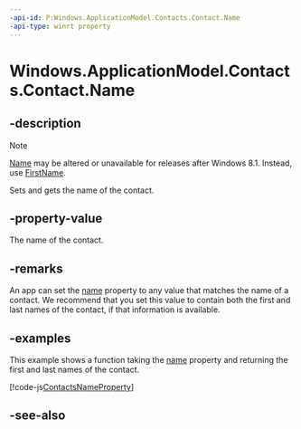 ```yaml
---
-api-id: P:Windows.ApplicationModel.Contacts.Contact.Name
-api-type: winrt property
---
```


<!-- Property syntax
public string Name { get;  set; }
-->

# Windows.ApplicationModel.Contacts.Contact.Name

## -description
> [!NOTE]
> [Name](contact_name.md) may be altered or unavailable for releases after Windows 8.1. Instead, use [FirstName](contact_firstname.md).

Sets and gets the name of the contact.

## -property-value
The name of the contact.

## -remarks
An app can set the [name](contact_name.md) property to any value that matches the name of a contact. We recommend that you set this value to contain both the first and last names of the contact, if that information is available.

## -examples
This example shows a function taking the [name](contact_name.md) property and returning the first and last names of the contact.



[!code-js[ContactsNameProperty](../windows.applicationmodel.contacts.provider/code/ContactsMain/javascript/js/contacts.js#SnippetContactsNameProperty)]

## -see-also
